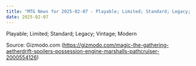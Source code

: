 ```yaml
---
title: "MTG News for 2025-02-07 - Playable; Limited; Standard; Legacy; Vintage; Mode..."
date: 2025-02-07
---
```


Playable; Limited; Standard; Legacy; Vintage; Modern

Source: Gizmodo.com (https://gizmodo.com/magic-the-gathering-aetherdrift-spoilers-possession-engine-marshalls-pathcruiser-2000554126)

